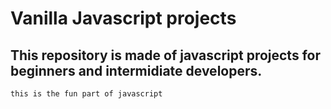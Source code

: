 # Vanilla Javascript projects

## This repository is made of javascript projects for beginners and intermidiate developers.

`this is the fun part of javascript`
